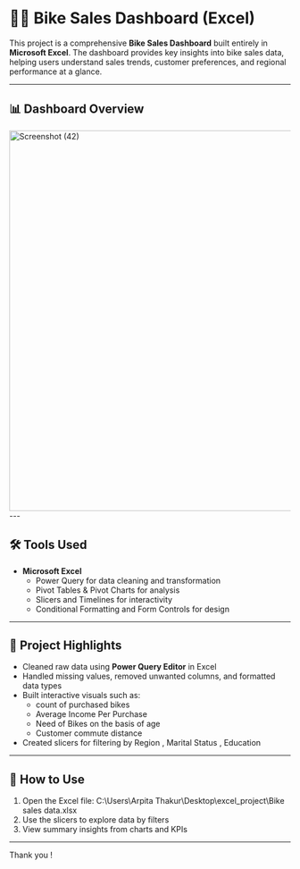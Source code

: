 # 🚴‍♀️ Bike Sales Dashboard (Excel)

This project is a comprehensive **Bike Sales Dashboard** built entirely in **Microsoft Excel**. The dashboard provides key insights into bike sales data, helping users understand sales trends, customer preferences, and regional performance at a glance.

---

## 📊 Dashboard Overview

<img width="1321" height="681" alt="Screenshot (42)" src="https://github.com/user-attachments/assets/5c8b832b-3e3c-4645-b1da-9c85ad7df00d" />
---

## 🛠 Tools Used

- **Microsoft Excel**
  - Power Query for data cleaning and transformation
  - Pivot Tables & Pivot Charts for analysis
  - Slicers and Timelines for interactivity
  - Conditional Formatting and Form Controls for design

---

## 📁 Project Highlights

- Cleaned raw data using **Power Query Editor** in Excel
- Handled missing values, removed unwanted columns, and formatted data types
- Built interactive visuals such as:
  - count of purchased bikes
  - Average Income Per Purchase
  - Need of Bikes on the basis of age
  - Customer commute distance
- Created slicers for filtering by Region , Marital Status , Education

---

## 📌 How to Use

1. Open the Excel file: C:\Users\Arpita Thakur\Desktop\excel_project\Bike sales data.xlsx
2. Use the slicers to explore data by filters
3. View summary insights from charts and KPIs

---
Thank you !


